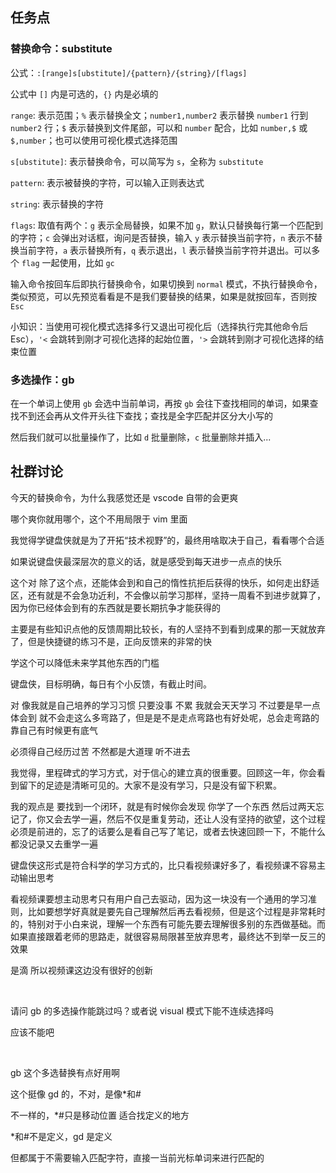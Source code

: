 ## 任务点

### 替换命令：substitute

公式：`:[range]s[ubstitute]/{pattern}/{string}/[flags]`

公式中 `[]` 内是可选的，`{}` 内是必填的

`range`: 表示范围；`%` 表示替换全文；`number1,number2` 表示替换 `number1` 行到 `number2` 行；`$` 表示替换到文件尾部，可以和 `number` 配合，比如 `number,$` 或 `$,number`；也可以使用可视化模式选择范围

`s[ubstitute]`: 表示替换命令，可以简写为 `s`，全称为 `substitute`

`pattern`: 表示被替换的字符，可以输入正则表达式

`string`: 表示替换的字符

`flags`: 取值有两个：`g` 表示全局替换，如果不加 `g`，默认只替换每行第一个匹配到的字符；`c` 会弹出对话框，询问是否替换，输入 `y` 表示替换当前字符，`n` 表示不替换当前字符，`a` 表示替换所有，`q` 表示退出，`l` 表示替换当前字符并退出。可以多个 `flag` 一起使用，比如 `gc`

输入命令按回车后即执行替换命令，如果切换到 `normal` 模式，不执行替换命令，类似预览，可以先预览看看是不是我们要替换的结果，如果是就按回车，否则按 `Esc`

小知识：当使用可视化模式选择多行又退出可视化后（选择执行完其他命令后 Esc），`'<` 会跳转到刚才可视化选择的起始位置，`'>` 会跳转到刚才可视化选择的结束位置

### 多选操作：gb

在一个单词上使用 `gb` 会选中当前单词，再按 `gb` 会往下查找相同的单词，如果查找不到还会再从文件开头往下查找；查找是全字匹配并区分大小写的

然后我们就可以批量操作了，比如 `d` 批量删除，`c` 批量删除并插入...

## 社群讨论

今天的替换命令，为什么我感觉还是 vscode 自带的会更爽

哪个爽你就用哪个，这个不用局限于 vim 里面

我觉得学键盘侠就是为了开拓“技术视野”的，最终用啥取决于自己，看看哪个合适

如果说键盘侠最深层次的意义的话，就是感受到每天进步一点点的快乐

这个对 除了这个点，还能体会到和自己的惰性抗拒后获得的快乐，如何走出舒适区，还有就是不会急功近利，不会像以前学习那样，坚持一周看不到进步就算了，因为你已经体会到有的东西就是要长期抗争才能获得的

主要是有些知识点他的反馈周期比较长，有的人坚持不到看到成果的那一天就放弃了，但是快捷键的练习不是，正向反馈来的非常的快

学这个可以降低未来学其他东西的门槛

键盘侠，目标明确，每日有个小反馈，有截止时间。

对 像我就是自己培养的学习习惯 只要没事 不累 我就会天天学习 不过要是早一点体会到 就不会走这么多弯路了，但是是不是走点弯路也有好处呢，总会走弯路的 靠自己有时候更有底气

必须得自己经历过苦 不然都是大道理 听不进去

我觉得，里程碑式的学习方式，对于信心的建立真的很重要。回顾这一年，你会看到留下的足迹是清晰可见的。大家不是没有学习，只是没有留下积累。

我的观点是 要找到一个闭环，就是有时候你会发现 你学了一个东西 然后过两天忘记了，你又会去学一遍，然后不仅是重复劳动，还让人没有坚持的欲望，这个过程必须是前进的，忘了的话要么是看自己写了笔记，或者去快速回顾一下，不能什么都没记录又去重学一遍

键盘侠这形式是符合科学的学习方式的，比只看视频课好多了，看视频课不容易主动输出思考

看视频课要想主动思考只有用户自己去驱动，因为这一块没有一个通用的学习准则，比如要想学好真就是要先自己理解然后再去看视频，但是这个过程是非常耗时的，特别对于小白来说，理解一个东西有可能先要去理解很多别的东西做基础。而如果直接跟着老师的思路走，就很容易局限甚至放弃思考，最终达不到举一反三的效果

是滴 所以视频课这边没有很好的创新

<br />

请问 gb 的多选操作能跳过吗？或者说 visual 模式下能不连续选择吗

应该不能吧

<br />

gb 这个多选替换有点好用啊

这个挺像 gd 的，不对，是像\*和#

不一样的，\*#只是移动位置 适合找定义的地方

\*和#不是定义，gd 是定义

但都属于不需要输入匹配字符，直接一当前光标单词来进行匹配的
